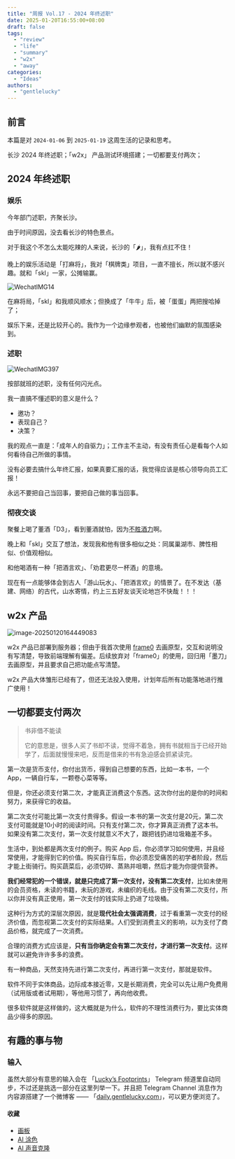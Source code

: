 ```yaml
---
title: "周报 Vol.17 - 2024 年终述职"
date: 2025-01-20T16:55:00+08:00
draft: false
tags: 
  - "review"
  - "life"
  - "summary"
  - "w2x"
  - "away"
categories: 
  - "Ideas"
authors:
  - "gentlelucky"
---
```


## 前言

本篇是对  `2024-01-06`  到  `2025-01-19`  这周生活的记录和思考。

长沙 2024 年终述职；「w2x」 产品测试环境搭建；一切都要支付两次；

## 2024 年终述职

### 娱乐

今年部门述职，齐聚长沙。

由于时间原因，没去看长沙的特色景点。

对于我这个不怎么太能吃辣的人来说，长沙的「🌶」，我有点扛不住！

晚上的娱乐活动是「打麻将」，我对「棋牌类」项目，一直不擅长，所以就不感兴趣。就和「skl」一家，公摊输赢。

![WechatIMG14](https://image.gentlelucky.com/WechatIMG14.jpg)

在麻将局，「skl」和我顺风顺水；但换成了「牛牛」后，被「蛋蛋」两把搜哈掉了；

娱乐下来，还是比较开心的。我作为一个边缘参观者，也被他们幽默的氛围感染到。

### 述职

![WechatIMG397](https://image.gentlelucky.com/WechatIMG397.jpg)

按部就班的述职，没有任何闪光点。

我一直搞不懂述职的意义是什么？

- 邀功？
- 表现自己？
- 决策？

我的观点一直是：「成年人的自驱力」；工作主不主动，有没有责任心是看每个人如何看待自己所做的事情。

没有必要去搞什么年终汇报，如果真要汇报的话，我觉得应该是核心领导向员工汇报！

永远不要把自己当回事，要把自己做的事当回事。

### 彻夜交谈

聚餐上喝了董酒「D3」，看到董酒就怕，因为[不胜酒力](https://blog.gentlelucky.com/zh/2024/10/14/weekly_review_20241013/)啊。

晚上和「skl」交互了想法，发现我和他有很多相似之处：同属巢湖市、脾性相似、价值观相似。

和他喝酒有一种「把酒言欢」、「劝君更尽一杯酒」的意境。

现在有一点能够体会到古人「游山玩水」、「把酒言欢」的情景了。在不发达（基建、网络）的古代，山水寄情，约上三五好友谈天论地岂不快哉！！！

## w2x 产品

![image-20250120164449083](https://image.gentlelucky.com/image-20250120164449083.png)

w2x 产品已部署到服务器；但由于我首次使用 [frame0](https://frame0.app/) 去画原型，交互和说明没有写清楚，导致前端理解有偏差。后续放弃对「frame0」的使用，回归用「墨刀」去画原型，并且要求自己把功能点写清楚。

w2x 产品大体雏形已经有了，但还无法投入使用，计划年后所有功能落地进行推广使用！

## 一切都要支付两次

> 书非借不能读
>
> 它的意思是，很多人买了书却不读，觉得不着急，拥有书就相当于已经开始学了，后面就慢慢来吧，反而是借来的书有急迫感会抓紧读完。

第一次是货币支付，你付出货币，得到自己想要的东西，比如一本书，一个 App，一辆自行车，一颗卷心菜等等。

但是，你还必须支付第二次，才能真正消费这个东西。这次你付出的是你的时间和努力，来获得它的收益。

第二次支付可能比第一次支付贵得多。假设一本书的第一次支付是20元，第二次支付可能就是10小时的阅读时间。只有支付第二次，你才算真正消费了这本书。如果没有第二次支付，第一次支付就意义不大了，跟把钱扔进垃圾箱差不多。

生活中，到处都是两次支付的例子。购买 App 后，你必须学习如何使用，并且经常使用，才能得到它的价值。购买自行车后，你必须忍受痛苦的初学者阶段，然后才能上街骑行。购买蔬菜后，必须切碎、蒸熟并咀嚼，然后才能为你提供营养。

**我们经常犯的一个错误，就是只完成了第一次支付，没有第二次支付**，比如未使用的会员资格，未读的书籍，未玩的游戏，未编织的毛线。由于没有第二次支付，所以你并没有真正使用，第一次支付的钱实际上扔进了垃圾桶。

这种行为方式的深层次原因，就是**现代社会太强调消费**，过于看重第一次支付的经济价值，而忽视第二次支付的实际结果。人们受到消费主义的影响，以为支付了商品价格，就完成了一次消费。

合理的消费方式应该是，**只有当你确定会有第二次支付，才进行第一次支付**。这样就可以避免许许多多的浪费。

有一种商品，天然支持先进行第二次支付，再进行第一次支付，那就是软件。

软件不同于实体商品，边际成本接近零，又是长期消费，完全可以先让用户免费用（试用版或者试用期），等他用习惯了，再向他收费。

很多软件就是这样做的，这大概就是为什么，软件的不理性消费行为，要比实体商品少得多的原因。

## 有趣的事与物

### 输入

虽然大部分有意思的输入会在 「[Lucky’s Footprints](https://t.me/wxluckya)」 Telegram 频道里自动同步，不过还是挑选一部分在这里列举一下。并且把 Telegram Channel 消息作为内容源搭建了一个微博客 —— 「[daily.gentlelucky.com](https://daily.gentlelucky.com/)」，可以更方便浏览了。

#### 收藏

- [画板](https://kinopio.club/hello-kinopio-mDeXkB_-uR9SmTNl5dcGQ)
- [AI 涂色](https://zcoloring.com/)
- [AI 声音克隆](https://anyvoice.net/zh/ai-voice-cloning)
